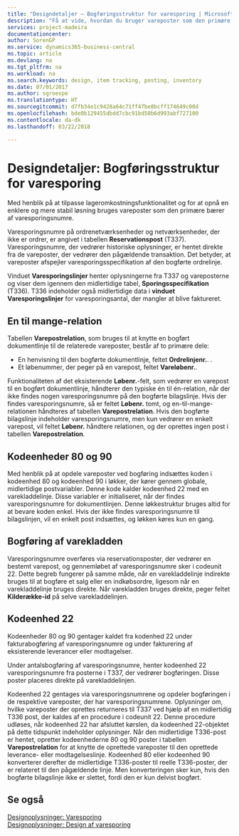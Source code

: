 ```yaml
---
title: "Designdetaljer – Bogføringsstruktur for varesporing | Microsoft Docs"
description: "Få at vide, hvordan du bruger vareposter som den primære bærer af varesporingsnumre."
services: project-madeira
documentationcenter: 
author: SorenGP
ms.service: dynamics365-business-central
ms.topic: article
ms.devlang: na
ms.tgt_pltfrm: na
ms.workload: na
ms.search.keywords: design, item tracking, posting, inventory
ms.date: 07/01/2017
ms.author: sgroespe
ms.translationtype: HT
ms.sourcegitcommit: d7fb34e1c9428a64c71ff47be8bcff174649c00d
ms.openlocfilehash: bde0b129455dbdd7cbc91bd50b6d993abf727100
ms.contentlocale: da-dk
ms.lasthandoff: 03/22/2018

---
```

# <a name="design-details-item-tracking-posting-structure"></a>Designdetaljer: Bogføringsstruktur for varesporing
Med henblik på at tilpasse lageromkostningsfunktionalitet og for at opnå en enklere og mere stabil løsning bruges vareposter som den primære bærer af varesporingsnumre.  
  
Varesporingsnumre på ordrenetværksenheder og netværksenheder, der ikke er ordrer, er angivet i tabellen **Reservationspost** (T337). Varesporingsnumre, der vedrører historiske oplysninger, er hentet direkte fra de vareposter, der vedrører den pågældende transaktion. Det betyder, at vareposter afspejler varesporingsspecifikation af den bogførte ordrelinje.  
  
Vinduet **Varesporingslinjer** henter oplysningerne fra T337 og vareposterne og viser dem igennem den midlertidige tabel, **Sporingsspecifikation** (T336). T336 indeholder også midlertidige data i **vinduet Varesporingslinjer** for varesporingsantal, der mangler at blive faktureret.  
  
## <a name="one-to-many-relation"></a>En til mange-relation  
Tabellen **Varepostrelation**, som bruges til at knytte en bogført dokumentlinje til de relaterede vareposter, består af to primære dele:  
  
* En henvisning til den bogførte dokumentlinje, feltet **Ordrelinjenr.**. .  
* Et løbenummer, der peger på en varepost, feltet **Vareløbenr.**.  
  
Funktionaliteten af det eksisterende **Løbenr.**-felt, som vedrører en varepost til en bogført dokumentlinje, håndterer den typiske én til én-relation, når der ikke findes nogen varesporingsnumre på den bogførte bilagslinje. Hvis der findes varesporingsnumre, så er feltet **Løbenr.** tomt, og en-til-mange-relationen håndteres af tabellen **Varepostrelation**. Hvis den bogførte bilagslinje indeholder varesporingsnumre, men kun vedrører en enkelt varepost, vil feltet **Løbenr.** håndtere relationen, og der oprettes ingen post i tabellen **Varepostrelation**.  
  
## <a name="codeunits-80-and-90"></a>Kodeenheder 80 og 90  
Med henblik på at opdele vareposter ved bogføring indsættes koden i kodeenhed 80 og kodeenhed 90 i løkker, der kører gennem globale, midlertidige postvariabler. Denne kode kalder kodeenhed 22 med en varekladdelinje. Disse variabler er initialiseret, når der findes varesporingsnumre for dokumentlinjen. Denne løkkestruktur bruges altid for at bevare koden enkel. Hvis der ikke findes varesporingsnumre til bilagslinjen, vil en enkelt post indsættes, og løkken køres kun en gang.  
  
## <a name="posting-the-item-journal"></a>Bogføring af varekladden  
Varesporingsnumre overføres via reservationsposter, der vedrører en bestemt varepost, og gennemløbet af varesporingsnumre sker i codeunit 22. Dette begreb fungerer på samme måde, når en varekladdelinje indirekte bruges til at bogføre et salg eller en indkøbsordre, ligesom når en varekladdelinje bruges direkte. Når varekladden bruges direkte, peger feltet **Kilderække-id** på selve varekladdelinjen.  
  
## <a name="code-unit-22"></a>Kodeenhed 22  
Kodeenheder 80 og 90 gentager kaldet fra kodenhed 22 under fakturabogføring af varesporingsnumre og under fakturering af eksisterende leverancer eller modtagelser.  
  
Under antalsbogføring af varesporingsnumre, henter kodeenhed 22 varesporingsnumre fra posterne i T337, der vedrører bogføringen. Disse poster placeres direkte på varekladdelinjen.  
  
Kodeenhed 22 gentages via varesporingsnumrene og opdeler bogføringen i de respektive vareposter, der har varesporingsnumrene. Oplysninger om, hvilke vareposter der oprettes returneres til T337 ved hjælp af en midlertidig T336 post, der kaldes af en procedure i codeunit 22. Denne procedure udløses, når kodeenhed 22 har afsluttet kørslen, da kodeenhed 22-objektet på dette tidspunkt indeholder oplysninger. Når den midlertidige T336-post er hentet, opretter kodeenhederne 80 og 90 poster i tabellen **Varepostrelation** for at knytte de oprettede vareposter til den oprettede leverance- eller modtagelseslinje. Kodeenhed 80 eller kodeenhed 90 konverterer derefter de midlertidige T336-poster til reelle T336-poster, der er relateret til den pågældende linje. Men konverteringen sker kun, hvis den bogførte bilagslinje ikke er slettet, fordi den er kun delvist bogført.  
  
## <a name="see-also"></a>Se også  
[Designoplysninger: Varesporing](design-details-item-tracking.md)   
[Designoplysninger: Design af varesporing](design-details-item-tracking-design.md)
